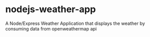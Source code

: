 # nodejs-weather-app
A  Node/Express Weather Application that displays the weather by consuming data from openweathermap api
